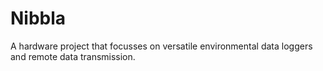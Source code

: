 # Nibbla
A hardware project that focusses on versatile environmental data loggers and remote data transmission.
